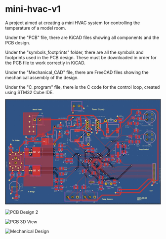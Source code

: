 # mini-hvac-v1
A project aimed at creating a mini HVAC system for controlling the temperature of a model room.


Under the "PCB" file, there are KiCAD files showing all components and the PCB design.

Under the "symbols_footprints" folder, there are all the symbols and footprints used in the PCB design. These must be downloaded in order for the PCB file to work correctly in KiCAD.

Under the "Mechanical_CAD" file, there are FreeCAD files showing the mechanical assembly of the design.

Under the "C_program" file, there is the C code for the control loop, created using STM32 Cube IDE.


![PCB Design 1](pcb_top.jpg)

![PCB Design 2](URL)

![PCB 3D View](URL)


![Mechanical Design](URL)
